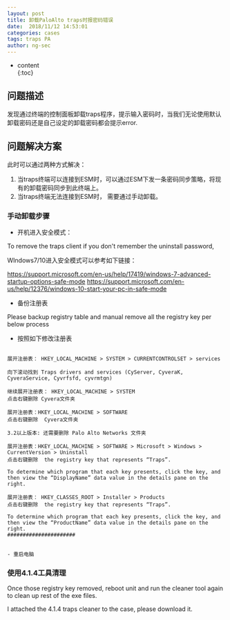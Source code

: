 ```yaml
---
layout: post  
title: 卸载PaloAlto traps时报密码错误
date:  2018/11/12 14:53:01
categories: cases
tags: traps PA
author: ng-sec  
---
```


* content  
{:toc}

## 问题描述
发现通过终端的控制面板卸载traps程序，提示输入密码时，当我们无论使用默认卸载密码还是自己设定的卸载密码都会提示error.


## 问题解决方案

此时可以通过两种方式解决：

1) 当traps终端可以连接到ESM时，可以通过ESM下发一条密码同步策略，将现有的卸载密码同步到此终端上。
2) 当traps终端无法连接到ESM时， 需要通过手动卸载。
<!-- more -->
### 手动卸载步骤

- 开机进入安全模式：

To remove the traps client if you don't remember the uninstall password,

WIndows7/10进入安全模式可以参考如下链接：

https://support.microsoft.com/en-us/help/17419/windows-7-advanced-startup-options-safe-mode
https://support.microsoft.com/en-us/help/12376/windows-10-start-your-pc-in-safe-mode

 - 备份注册表
 
Please backup registry table and manual remove all the registry key per below process
- 按照如下修改注册表

``` shell

展开注册表： HKEY_LOCAL_MACHINE > SYSTEM > CURRENTCONTROLSET > services

向下滚动找到 Traps drivers and services (CyServer, CyveraK, CyveraService, Cyvrfsfd, cyvrmtgn)

继续展开注册表： HKEY_LOCAL_MACHINE > SYSTEM
点击右键删除 Cyvera文件夹

展开注册表：HKEY_LOCAL_MACHINE > SOFTWARE
点击右键删除  Cyvera文件夹

3.2以上版本: 还需要删除 Palo Alto Networks 文件夹

展开注册表：HKEY_LOCAL_MACHINE > SOFTWARE > Microsoft > Windows > CurrentVersion > Uninstall
点击右键删除  the registry key that represents “Traps”. 

To determine which program that each key presents, click the key, and then view the “DisplayName” data value in the details pane on the right.

展开注册表： HKEY_CLASSES_ROOT > Installer > Products
点击右键删除  the registry key that represents “Traps”.

To determine which program that each key presents, click the key, and then view the “ProductName” data value in the details pane on the right.
######################


- 重启电脑

```
### 使用4.1.4工具清理

Once those registry key removed, reboot unit and run the cleaner tool again to clean up rest of the exe files.

I attached the 4.1.4 traps cleaner to the case, please download it.